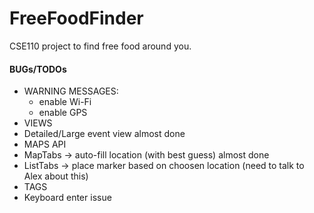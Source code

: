 # FreeFoodFinder
CSE110 project to find free food around you. 


#### BUGs/TODOs


* WARNING MESSAGES:
  * enable Wi-Fi
  * enable GPS
* VIEWS
 * Detailed/Large event view almost done
* MAPS API 
 * MapTabs -> auto-fill location (with best guess) almost done
 * ListTabs -> place marker based on choosen location (need to talk to Alex about this)
* TAGS
 * Keyboard enter issue 
